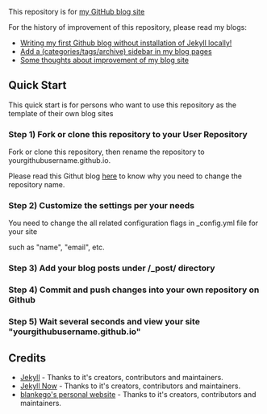 This repository is for [my GitHub blog site](http://kunxuj.github.io/) 

For the history of improvement of this repository, please read my blogs: 
   - [Writing my first Github blog without installation of Jekyll locally!](http://kunxuj.github.io/my-first-blog/)
   - [Add a (categories/tags/archive) sidebar in my blog pages](http://kunxuj.github.io/add-a-sidebar-in-my-blog-pages/) 
   - [Some thoughts about improvement of my blog site](http://kunxuj.github.io/some-thoughts-about-improvement-of-my-blog-site/)

## Quick Start 

This quick start is for persons who want to use this repository as the template of their own blog sites

### Step 1) Fork or clone this repository to your User Repository

Fork or clone this repository, then rename the repository to yourgithubusername.github.io.

Please read this Githut blog [here](https://help.github.com/articles/user-organization-and-project-pages) to know why you need to change the repository name.


### Step 2) Customize the settings per your needs

You need to change the all related configuration flags in _config.yml file for your site

such as "name", "email", etc.

  
### Step 3) Add your blog posts under /_post/ directory


### Step 4) Commit and push changes into your own repository on Github 

### Step 5) Wait several seconds and view your site "yourgithubusername.github.io"


## Credits

- [Jekyll](https://github.com/jekyll/jekyll) - Thanks to it's creators, contributors and maintainers.
- [Jekyll Now](https://github.com/barryclark/jekyll-now) - Thanks to it's creators, contributors and maintainers.
- [blankego's personal website](https://github.com/blankego/blankego.github.com) - Thanks to it's creators, contributors and maintainers.

